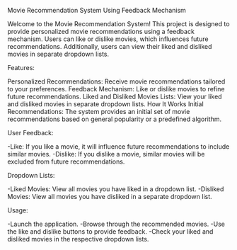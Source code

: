 Movie Recommendation System Using Feedback Mechanism

Welcome to the Movie Recommendation System! This project is designed to provide personalized movie recommendations using a feedback mechanism. Users can like or dislike movies, which influences future recommendations. Additionally, users can view their liked and disliked movies in separate dropdown lists.

Features:

Personalized Recommendations: Receive movie recommendations tailored to your preferences.
Feedback Mechanism: Like or dislike movies to refine future recommendations.
Liked and Disliked Movies Lists: View your liked and disliked movies in separate dropdown lists.
How It Works
Initial Recommendations: The system provides an initial set of movie recommendations based on general popularity or a predefined algorithm.

User Feedback:

-Like: If you like a movie, it will influence future recommendations to include similar movies.
-Dislike: If you dislike a movie, similar movies will be excluded from future recommendations.

Dropdown Lists:

-Liked Movies: View all movies you have liked in a dropdown list.
-Disliked Movies: View all movies you have disliked in a separate dropdown list.

Usage:

-Launch the application.
-Browse through the recommended movies.
-Use the like and dislike buttons to provide feedback.
-Check your liked and disliked movies in the respective dropdown lists.
